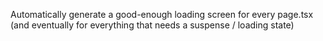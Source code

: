 Automatically generate a good-enough loading screen for
every page.tsx (and eventually for everything that needs a suspense / loading state)